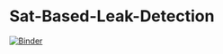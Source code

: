 # Sat-Based-Leak-Detection
[![Binder](https://mybinder.org/badge_logo.svg)](https://mybinder.org/v2/gh/Cowwl/Sat-Based-Leak-Detection/main?labpath=Final_Dep.ipynb)
